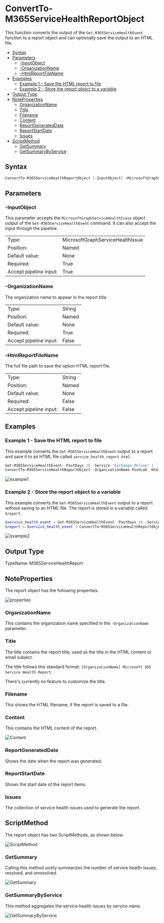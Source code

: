 # ConvertTo-M365ServiceHealthReportObject

This function converts the output of the `Get-M365ServiceHealthEvent` function to a report object and can optionally save the output to an HTML file.

- [Syntax](#syntax)
- [Parameters](#parameters)
  - [-InputObject](#-inputobject)
  - [-OrganizationName](#-organizationname)
  - [-HtmlReportFileName](#-htmlreportfilename)
- [Examples](#examples)
  - [Example 1 - Save the HTML report to file](#example-1---save-the-html-report-to-file)
  - [Example 2 - Store the report object to a variable](#example-2---store-the-report-object-to-a-variable)
- [Output Type](#output-type)
- [NoteProperties](#noteproperties)
  - [OrganizationName](#organizationname)
  - [Title](#title)
  - [Filename](#filename)
  - [Content](#content)
  - [ReportGeneratedDate](#reportgenerateddate)
  - [ReportStartDate](#reportstartdate)
  - [Issues](#issues)
- [ScriptMethod](#scriptmethod)
  - [GetSummary](#getsummary)
  - [GetSummaryByService](#getsummarybyservice)

## Syntax

```PowerShell
ConvertTo-M365ServiceHealthReportObject [-InputObject] <MicrosoftGraphServiceHealthIssue> [-OrganizationName] <string> [[-Title] <string>] [[-HtmlReportFileName] <string>] [<CommonParameters>]
```

## Parameters

### -InputObject

This parameter accepts the `MicrosoftGraphServiceHealthIssue` object output of the `Get-M365ServiceHealthEvent` command. It can also accept the input through the pipeline.

|                        |                                  |
| ---------------------- | -------------------------------- |
| Type:                  | MicrosoftGraphServiceHealthIssue |
| Position:              | Named                            |
| Default value:         | None                             |
| Required:              | True                             |
| Accept pipeline input: | True                             |

### -OrganizationName

The organization name to appear in the report title.

|                        |        |
| ---------------------- | ------ |
| Type:                  | String |
| Position:              | Named  |
| Default value:         | None   |
| Required:              | True   |
| Accept pipeline input: | False  |

### -HtmlReportFileName

The full file path to save the option HTML report file.

|                        |        |
| ---------------------- | ------ |
| Type:                  | String |
| Position:              | Named  |
| Default value:         | None   |
| Required:              | False  |
| Accept pipeline input: | False  |

## Examples

### Example 1 - Save the HTML report to file

This example converts the `Get-M365ServiceHealthEvent` output to a report and save it to an HTML file called `service_health_report.html`.

```PowerShell
Get-M365ServiceHealthEvent -PastDays 10 -Service 'Exchange Online' | `
ConvertTo-M365ServiceHealthReportObject -OrganizationName PoshLab -HtmlReportFileName .\service_health_report.html
```

![example1](example1.png)

### Example 2 - Store the report object to a variable

This example converts the `Get-M365ServiceHealthEvent` output to a report without saving to an HTML file. The report is stored in a variable called `$report`.

```PowerShell
$service_health_event = Get-M365ServiceHealthEvent -PastDays 10 -Service 'Exchange Online'
$report = $service_health_event | ConvertTo-M365ServiceHealthReportObject -OrganizationName PoshLab
```

![example2](example2.png)

## Output Type

TypeName: M365ServiceHealthReport

## NoteProperties

The report object has the following properties.

![properties](properties.png)

### OrganizationName

This contains the organization name specified in the `-OrganizationName` parameter.

### Title

The title contains the report title, used as the title in the HTML content or email subject.

The title follows this standard format: `[OrganizationName] Microsoft 365 Service Health Report`.

There's currently no feature to customize the title.

### Filename

This shows the HTML filename, if the report is saved to a file.

### Content

This contains the HTML content of the report.

![Content](content.png)

### ReportGeneratedDate

Shows the date when the report was generated.

### ReportStartDate

Shows the start date of the report items.

### Issues

The collection of service health issues used to generate the report.

## ScriptMethod

The report object has two ScriptMethods, as shown below.

![ScriptMethod](ScriptMethod.png)

### GetSummary

Calling this method uickly summarizes the number of service health issues, resolved, and unresolved.

![GetSummary](GetSummary.png)

### GetSummaryByService

This method aggregates the service health issues by service name.

![GetSummaryByService](GetSummaryByService.png)
